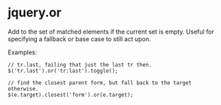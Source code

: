 # jquery.or

Add to the set of matched elements if the current set is empty. Useful for
specifying a fallback or base case to still act upon.

Examples:

    // tr.last, failing that just the last tr then.
    $('tr.last').or('tr:last').toggle();

    // find the closest parent form, but fall back to the target otherwise.
    $(e.target).closest('form').or(e.target);

